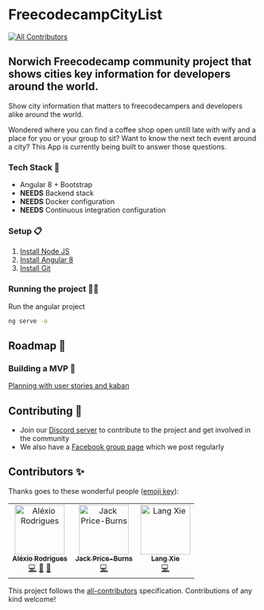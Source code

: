 # FreecodecampCityList
[![All Contributors](https://img.shields.io/badge/all_contributors-3-orange.svg?style=flat-square)](#contributors)
## Norwich Freecodecamp community project that shows cities key information for developers around the world.

Show city information that matters to freecodecampers and developers alike around the world.

Wondered where you can find a coffee shop open untill late with wify and a place for you or your group to sit? Want to know the next tech event around a city? This App is currently being built to answer those questions.

### Tech Stack 🧰
- Angular 8 + Bootstrap
- **NEEDS** Backend stack
- **NEEDS** Docker configuration
- **NEEDS** Continuous integration configuration

### Setup 📋
1. [Install Node JS](https://nodejs.org/en/)
2. [Install Angular 8](https://angular.io/guide/setup-local)
3. [Install Git](https://git-scm.com/book/en/v2/Getting-Started-Installing-Git)

### Running the project 🏃‍♀️
Run the angular project
```bash
ng serve -o
```

## Roadmap 🧭
### Building a MVP 🎯 
[Planning with user stories and kaban](https://github.com/alexiorodrigues/freecodecampCityList/projects/1)

## Contributing 📢
* Join our [Discord server](https://discord.gg/P5CKV6u) to contribute to the project and get involved in the community
* We also have a [Facebook group page](https://www.facebook.com/groups/free.code.camp.norwich/) which we post regularly 

## Contributors ✨

Thanks goes to these wonderful people ([emoji key](https://allcontributors.org/docs/en/emoji-key)):

<!-- ALL-CONTRIBUTORS-LIST:START - Do not remove or modify this section -->
<!-- prettier-ignore -->
<table>
  <tr>
    <td align="center"><a href="http://www.alexiorodrigues.com"><img src="https://avatars1.githubusercontent.com/u/38375978?v=4" width="100px;" alt="Aléxio Rodrigues"/><br /><sub><b>Aléxio Rodrigues</b></sub></a><br /><a href="https://github.com/alexiorodrigues/freecodecampCityList/commits?author=alexiorodrigues" title="Code">💻</a> <a href="#projectManagement-alexiorodrigues" title="Project Management">📆</a> <a href="https://github.com/alexiorodrigues/freecodecampCityList/commits?author=alexiorodrigues" title="Documentation">📖</a></td>
    <td align="center"><a href="https://github.com/JackPriceBurns"><img src="https://avatars3.githubusercontent.com/u/5484580?v=4" width="100px;" alt="Jack Price-Burns"/><br /><sub><b>Jack Price-Burns</b></sub></a><br /><a href="https://github.com/alexiorodrigues/freecodecampCityList/commits?author=JackPriceBurns" title="Code">💻</a></td>
    <td align="center"><a href="https://github.com/LXie-Saintex"><img src="https://avatars1.githubusercontent.com/u/53173457?v=4" width="100px;" alt="Lang Xie"/><br /><sub><b>Lang Xie</b></sub></a><br /><a href="https://github.com/alexiorodrigues/freecodecampCityList/commits?author=LXie-Saintex" title="Code">💻</a></td>
  </tr>
</table>

<!-- ALL-CONTRIBUTORS-LIST:END -->

This project follows the [all-contributors](https://github.com/all-contributors/all-contributors) specification. Contributions of any kind welcome!
